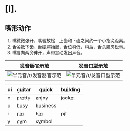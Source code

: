 # [I].

## 嘴形动作

1. 嘴微微张开，嘴唇放松，上齿和下齿之间约一个小指尖距离。
2. 舌尖抵下齿，舌硬腭抬起，舌位稍低，稍后，舌头肌肉松弛。
3. 嘴唇向两旁伸开，声带震动发出声音。

| 发音器官示范                                                 | 发音口型示范                                                 |
| ------------------------------------------------------------ | ------------------------------------------------------------ |
| ![半元音/ɪ/发音器官示范](https://upic.fassr.com/uPic/2023-12-25/23:58:08-jmsAm8_i-1.gif) | ![半元音/ɪ/发音口型示范](https://upic.fassr.com/uPic/2023-12-25/23:57:52-DzOJF5_i.gif) |



| ui   | g<u>ui</u>tar | q<u>ui</u>ck    | b<u>ui</u>lding |
| ---- | ------------- | --------------- | --------------- |
| e    | pr<u>e</u>tty | <u>e</u>njoy    | jack<u>e</u>t   |
| u    | b<u>u</u>sy   | b<u>u</u>siness |                 |
| i    | p<u>i</u>g    | b<u>i</u>g      | p<u>i</u>t      |
| y    | g<u>y</u>m    | s<u>y</u>mbol   |                 |
